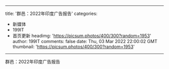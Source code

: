 
---
title: '群邑：2022年印度广告报告'
categories: 
 - 新媒体
 - 199IT
 - 首页更新
headimg: 'https://picsum.photos/400/300?random=1953'
author: 199IT
comments: false
date: Thu, 03 Mar 2022 22:00:02 GMT
thumbnail: 'https://picsum.photos/400/300?random=1953'
---

<div>   
群邑：2022年印度广告报告  
</div>
            